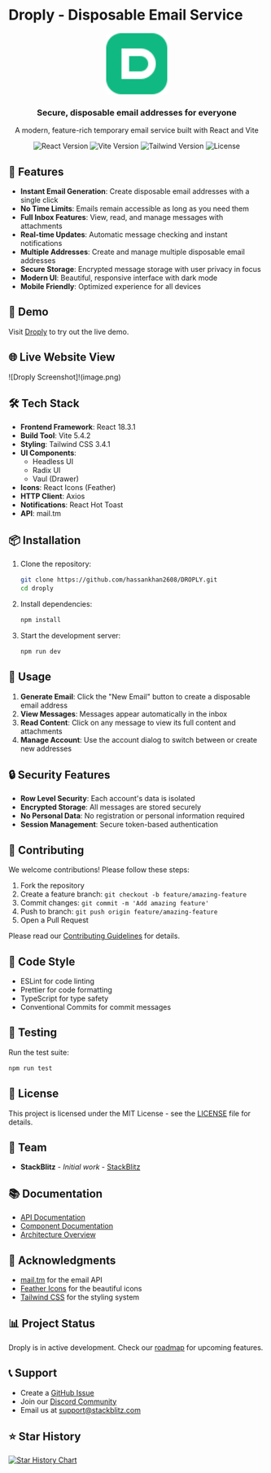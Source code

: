 # Droply - Disposable Email Service

<div align="center">
  <img src="public/droply-icon.svg" alt="Droply Logo" width="120" />
  <h3>Secure, disposable email addresses for everyone</h3>
  <p>A modern, feature-rich temporary email service built with React and Vite</p>

  <p align="center">
    <img src="https://img.shields.io/badge/React-18.3.1-61DAFB?logo=react" alt="React Version" />
    <img src="https://img.shields.io/badge/Vite-5.4.2-646CFF?logo=vite" alt="Vite Version" />
    <img src="https://img.shields.io/badge/Tailwind-3.4.1-38B2AC?logo=tailwind-css" alt="Tailwind Version" />
    <img src="https://img.shields.io/badge/License-MIT-green.svg" alt="License" />
  </p>
</div>

## 🌟 Features

- **Instant Email Generation**: Create disposable email addresses with a single click
- **No Time Limits**: Emails remain accessible as long as you need them
- **Full Inbox Features**: View, read, and manage messages with attachments
- **Real-time Updates**: Automatic message checking and instant notifications
- **Multiple Addresses**: Create and manage multiple disposable email addresses
- **Secure Storage**: Encrypted message storage with user privacy in focus
- **Modern UI**: Beautiful, responsive interface with dark mode
- **Mobile Friendly**: Optimized experience for all devices

## 🚀 Demo

Visit [Droply](https://droply.netlify.app) to try out the live demo.

## 🌐 Live Website View

![Droply Screenshot]!(image.png)

## 🛠️ Tech Stack

- **Frontend Framework**: React 18.3.1
- **Build Tool**: Vite 5.4.2
- **Styling**: Tailwind CSS 3.4.1
- **UI Components**: 
  - Headless UI
  - Radix UI
  - Vaul (Drawer)
- **Icons**: React Icons (Feather)
- **HTTP Client**: Axios
- **Notifications**: React Hot Toast
- **API**: mail.tm

## 📦 Installation

1. Clone the repository:
   ```bash
   git clone https://github.com/hassankhan2608/DROPLY.git
   cd droply
   ```

2. Install dependencies:
   ```bash
   npm install
   ```

3. Start the development server:
   ```bash
   npm run dev
   ```


## 📖 Usage

1. **Generate Email**: Click the "New Email" button to create a disposable email address
2. **View Messages**: Messages appear automatically in the inbox
3. **Read Content**: Click on any message to view its full content and attachments
4. **Manage Account**: Use the account dialog to switch between or create new addresses

## 🔒 Security Features

- **Row Level Security**: Each account's data is isolated
- **Encrypted Storage**: All messages are stored securely
- **No Personal Data**: No registration or personal information required
- **Session Management**: Secure token-based authentication

## 🤝 Contributing

We welcome contributions! Please follow these steps:

1. Fork the repository
2. Create a feature branch: `git checkout -b feature/amazing-feature`
3. Commit changes: `git commit -m 'Add amazing feature'`
4. Push to branch: `git push origin feature/amazing-feature`
5. Open a Pull Request

Please read our [Contributing Guidelines](CONTRIBUTING.md) for details.

## 📝 Code Style

- ESLint for code linting
- Prettier for code formatting
- TypeScript for type safety
- Conventional Commits for commit messages

## 🧪 Testing

Run the test suite:

```bash
npm run test
```

## 📄 License

This project is licensed under the MIT License - see the [LICENSE](LICENSE) file for details.

## 👥 Team

- **StackBlitz** - *Initial work* - [StackBlitz](https://github.com/stackblitz)

## 📚 Documentation

- [API Documentation](docs/API.md)
- [Component Documentation](docs/COMPONENTS.md)
- [Architecture Overview](docs/ARCHITECTURE.md)

## 🙏 Acknowledgments

- [mail.tm](https://mail.tm) for the email API
- [Feather Icons](https://feathericons.com) for the beautiful icons
- [Tailwind CSS](https://tailwindcss.com) for the styling system

## 📊 Project Status

Droply is in active development. Check our [roadmap](ROADMAP.md) for upcoming features.

## 📞 Support

- Create a [GitHub Issue](https://github.com/stackblitz/droply/issues)
- Join our [Discord Community](https://discord.gg/stackblitz)
- Email us at support@stackblitz.com

## ⭐ Star History

[![Star History Chart](https://api.star-history.com/svg?repos=stackblitz/droply&type=Date)](https://star-history.com/#stackblitz/droply&Date)